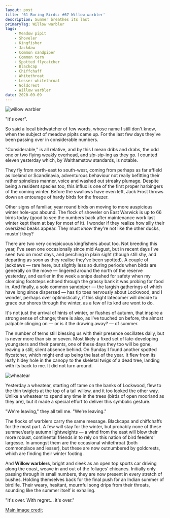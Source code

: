 ```yaml
---
layout: post
title: '61 Boring Birds: #67 Willow warbler'
description: Summer breathes its last
primaryTag: Willow warbler
tags: 
    - Meadow pipit
    - Shoveler
    - Kingfisher
    - Jackdaw
    - Common sandpiper
    - Common tern
    - Spotted flycatcher
    - Blackcap
    - Chiffchaff
    - Whitethroat
    - Lesser whitethroat
    - Goldcrest
    - Willow warbler
date: 2020-09-09
---
```

![willow warbler](/assets/img/willow-warbler.jpg)

"It's over".

So said a local birdwatcher of few words, whose name I still don't know, when the subject of meadow pipits came up. For the last few days they've been passing over in considerable numbers.

"Considerable," is all relative, and by this I mean dribs and drabs, the odd one or two flying weakly overhead, and _sip-sip_-ing as they go. I counted eleven yesterday which, by Walthamstow standards, is notable. 

They fly from north-east to south-west, coming from perhaps as far affield as Iceland or Scandinavia, adventurous behaviour not really befitting their rather spineless manner, voice and washed out streaky plumage. Despite being a resident species too, this influx is one of the first proper harbingers of the coming winter. Before the swallows have even left, Jack Frost throws down an entourage of hardy birds for the freezer.

Other signs of familiar, year round birds on moving to more auspicious winter hole-ups abound. The flock of shoveler on East Warwick is up to 66 birds today (good to see the numbers back after maintenance work last winter kept them at bay for most of it). I wonder if they realize how silly their oversized beaks appear. They must _know_ they're not like the other ducks, mustn't they?  

There are two very conspicuous kingfishers about too. Not breeding this year, I've seen one occasionally since mid August, but in recent days I've seen two on most days, and perching in plain sight (though still shy, and departing as soon as they realise they've been spotted). A couple of jackdaws &mdash; rare here, but slightly less so during periods when birds are generally on the move &mdash; lingered around the north of the reserve yesterday, and earlier in the week a snipe dashed for safety when my clomping footsteps echoed through the grassy bank it was probing for food in. And finally, a solo common sandpiper &mdash; the largish gatherings of which have long since dispersed &mdash; has tip toes nervously about Lockwood, and I wonder, perhaps over optimistically, if this slight latecomer will decide to grace our shores through the winter, as a few of its knd are wont to do.

It's not just the arrival of hints of winter, or flushes of autumn, that inspire a strong sense of change; there is also, as I've touched on before, the almost palpable clinging on &mdash; or is it the drawing away? &mdash; of summer. 

The number of terns still blessing us with their presence oscillates daily, but is never more than six or seven. Most likely a fixed set of late-developing youngsters and their parents, one of these days they too will be gone, leaving a still, silent absence behind. On Sunday I found another spotted flycatcher, which might end up being the last of the year. It flew from its leafy hidey hole in the canopy to the skeletal twigs of a dead tree, landing with its back to me. It did not turn around. 

![wheatear](/assets/img/wheatear.jpg)

Yesterday a wheatear, starting off tame on the banks of Lockwood, flew to the thin twiglets at the top of a tall willow, and it too looked the other way. Unlike a wheatear to spend any time in the trees (birds of open moorland as they are), but it made a special effort to deliver this symbolic gesture.

"We're leaving," they all tell me. "We're leaving."

The flocks of warblers carry the same message. Blackcaps and chiffchaffs for the most part. A few will stay for the winter, but probably none of these summer/early autumn lightweights &mdash; a wind from the east will blow their more robust, continental friends in to rely on this nation of bird feeders' largesse. In amongst them are the occasional whitethroat (both commonplace and lesser), but these are now outnumbered by goldcrests, which are finding their winter footing.

And **Willow warblers**, bright and sleek as an open top sports car driving along the coast, weave in and out of the foliages' chicanes. Initially only passing through in small numbers, they are now present in every stretch of bushes. Holding themselves back for the final push for an Indian summer of birdlife. Their weary, hesitant, mournful song drips from their throats, sounding like the summer itself is exhaling.  

"It's over. With regret... it's over."

[Main image credit](https://www.flickr.com/photos/tonyccgray/36633792343/in/photolist-XPcLan-2fx1kvJ-2hBi91W-KBwH3Z-Gv9bPW-n5cCWe-Te7iJw-gUX4np-XPcMbF-Ku3S3x-HPbnez-aeqTVg-dibomr-bRgt98-28a3ftw-8wk2tJ-afVMcU-wB4Bke-aezqje-bMj8FX-bCmKP9-rTWz2p-sR4Fgd-SLkWHE-vPXpu-tR2NdF-2j2YEmG-2j32j1y-2gBDrRD-2j32iL5-2iVhGeZ-SXd2na-2j33Syo-Nhn3VY-PK1SkS-nJnnDS-GRrJ2g-RXp1Td-95mhHc-pJZM9Z-2j33RKK-Rk8Uu9-2j2YEXS-x1LAXK-9TLBgZ-FJXPnA-afVMbQ-veFaj2-vtPCJE-tQNQZo)
